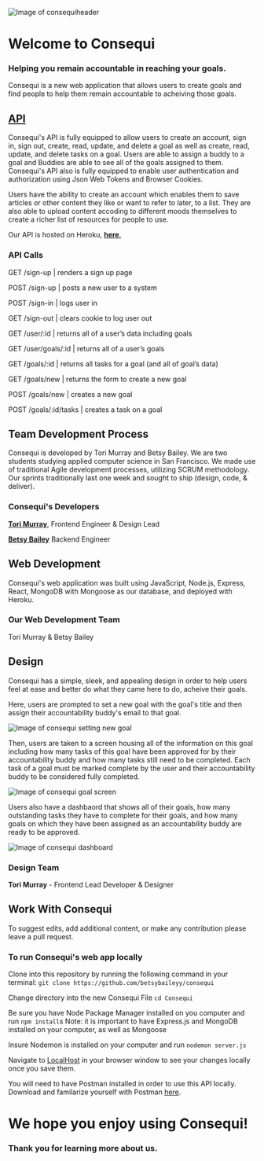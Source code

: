 
![Image of consequiheader](https://i.ibb.co/QCCYF9w/consequi-Header.png)
# Welcome to **Consequi**
### **Helping you remain accountable in reaching your goals.**

Consequi is a new web application that allows users to create goals and find people to help them remain accountable to acheiving those goals.

## [API](https://consequi.herokuapp.com/)

Consequi's API is fully equipped to allow users to create an account, sign in, sign out, create, read, update, and delete a goal as well as create, read, update, and delete tasks on a goal. Users are able to assign a buddy to a goal and Buddies are able to see all of the goals assigned to them. Consequi's API also is fully equipped to enable user authentication and authorization using Json Web Tokens and Browser Cookies.



Users have the ability to create an account which enables them to save articles or other content they like or want to refer to later, to a list. They are also able to upload content accoding to different moods themselves to create a richer list of resources for people to use.

Our API is hosted on Heroku, [**here**.](https://consequi.herokuapp.com/)

### API Calls
GET /sign-up | renders a sign up page

POST /sign-up | posts a new user to a system

POST /sign-in | logs user in

GET /sign-out | clears cookie to log user out

GET /user/:id | returns all of a user’s data including goals

GET /user/goals/:id | returns all of a user’s goals

GET /goals/:id | returns all tasks for a goal (and all of goal’s data)

GET /goals/new | returns the form to create a new goal

POST /goals/new | creates a new goal

POST /goals/:id/tasks | creates a task on a goal


## Team Development Process
Consequi is developed by Tori Murray and Betsy Bailey. We are two students studying applied computer science in San Francisco. We made use of traditional Agile development processes, utilizing SCRUM methodology. Our sprints traditionally last one week and sought to ship (design, code, & deliver).
### Consequi's Developers
[**Tori Murray**](https://www.makeschool.com/portfolio/victoria), Frontend Engineer & Design Lead

[**Betsy Bailey**](https://www.makeschool.com/portfolio/Betsy-Bailey) Backend Engineer


## Web Development
Consequi's web application was built using JavaScript, Node.js, Express, React, MongoDB with Mongoose as our database, and deployed with Heroku.

### Our Web Development Team
Tori Murray & Betsy Bailey

## Design
Consequi has a simple, sleek, and appealing design in order to help users feel at ease and better do what they came here to do, acheive their goals.

Here, users are prompted to set a new goal with the goal's title and then assign their accountability buddy's email to that goal.

![Image of consequi setting new goal](https://i.ibb.co/MSfHyhZ/Screen-Shot-2019-03-26-at-2-01-12-PM.png)

Then, users are taken to a screen housing all of the information on this goal including how many tasks of this goal have been approved for by their accountability buddy and how many tasks still need to be completed. Each task of a goal must be marked complete by the user and their accountability buddy to be considered fully completed.

![Image of consequi goal screen](https://i.ibb.co/q17vYmN/Screen-Shot-2019-03-26-at-2-01-20-PM.png)

Users also have a dashbaord that shows all of their goals, how many outstanding tasks they have to complete for their goals, and how many goals on which they have been assigned as an accountability buddy are ready to be approved.

![Image of consequi dashboard](https://i.ibb.co/wCf3Mj3/Screen-Shot-2019-03-26-at-2-01-30-PM.png)

### Design Team
**Tori Murray** -  Frontend Lead Developer & Designer

## Work With Consequi
To suggest edits, add additional content, or make any contribution please leave a pull request.

### To run Consequi's web app locally
Clone into this repository by running the following command in your terminal:
`git clone https://github.com/betsybaileyy/consequi`

Change directory into the new Consequi File
`cd Consequi`

Be sure you have Node Package Manager installed on you computer and run
`npm install`s
Note: it is important to have Express.js and MongoDB installed on your computer, as well as Mongoose

Insure Nodemon is installed on your computer and run
`nodemon server.js`

Navigate to [LocalHost](http://localhost:3000/) in your browser window to see your changes locally once you save them.

You will need to have Postman installed in order to use this API locally. Download and familarize yourself with Postman [here](https://www.getpostman.com/).


# We hope you enjoy using Consequi!
### Thank you for learning more about us.
